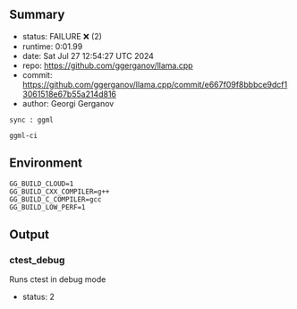 ## Summary

- status:  FAILURE ❌ (2)
- runtime: 0:01.99
- date:    Sat Jul 27 12:54:27 UTC 2024
- repo:    https://github.com/ggerganov/llama.cpp
- commit:  https://github.com/ggerganov/llama.cpp/commit/e667f09f8bbbce9dcf13061518e67b55a214d816
- author:  Georgi Gerganov
```
sync : ggml

ggml-ci
```

## Environment

```
GG_BUILD_CLOUD=1
GG_BUILD_CXX_COMPILER=g++
GG_BUILD_C_COMPILER=gcc
GG_BUILD_LOW_PERF=1
```

## Output

### ctest_debug

Runs ctest in debug mode
- status: 2
```

```

